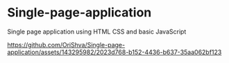 # Single-page-application
Single page application using HTML CSS and basic JavaScript




https://github.com/OriShva/Single-page-application/assets/143295982/2023d768-b152-4436-b637-35aa062bf123


